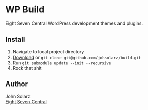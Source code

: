 WP Build
========

Eight Seven Central WordPress development themes and plugins.

Install
-------

1. Navigate to local project directory
2. [Download](https://github.com/johnsolarz/wp-build/zipball/master) or `git clone git@github.com/johsolarz/build.git`
3. Run `git submodule update --init --recursive`
4. Rock that shit

Author
------

John Solarz<br>
[Eight Seven Central](http://eightsevencentral.com)
